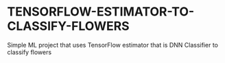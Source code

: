 # TENSORFLOW-ESTIMATOR-TO-CLASSIFY-FLOWERS
Simple ML project that uses TensorFlow estimator that is DNN Classifier to classify flowers
